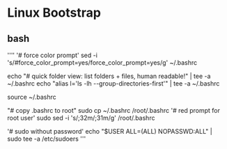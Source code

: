 # Linux Bootstrap

## bash
''''
'# force color prompt'
sed -i 's/#force_color_prompt=yes/force_color_prompt=yes/g' ~/.bashrc

echo "# quick folder view: list folders + files, human readable!" | tee -a ~/.bashrc
echo "alias l='ls -lh --group-directories-first'" | tee -a ~/.bashrc

source ~/.bashrc

"# copy .bashrc to root"
sudo cp ~/.bashrc /root/.bashrc
'# red prompt for root user'
sudo sed -i 's/;32m/;31m/g' /root/.bashrc

'# sudo without password'
echo "$USER ALL=(ALL) NOPASSWD:ALL" | sudo tee -a /etc/sudoers
'''
